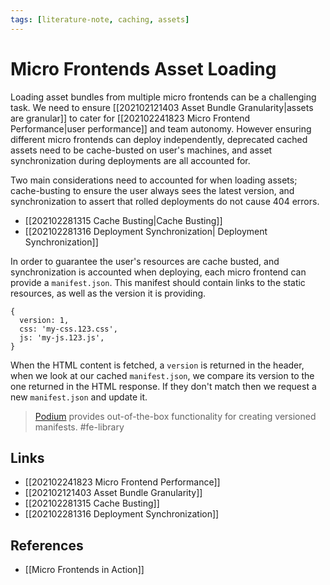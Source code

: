```yaml
---
tags: [literature-note, caching, assets]
---
```


# Micro Frontends Asset Loading

Loading asset bundles from multiple micro frontends can be a challenging task. We need to ensure [[202102121403 Asset Bundle Granularity|assets are granular]] to cater for [[202102241823 Micro Frontend Performance|user performance]] and team autonomy. However ensuring different micro frontends can deploy independently, deprecated cached assets need to be cache-busted on user's machines, and asset synchronization during deployments are all accounted for.

Two main considerations need to accounted for when loading assets; cache-busting to ensure the user always sees the latest version, and synchronization to assert that rolled deployments do not cause 404 errors.
- [[202102281315 Cache Busting|Cache Busting]]
- [[202102281316 Deployment Synchronization| Deployment Synchronization]]

In order to guarantee the user's resources are cache busted, and synchronization is accounted when deploying, each micro frontend can provide a `manifest.json`. This manifest should contain links to the static resources, as well as the version it is providing.
```
{
  version: 1,
  css: 'my-css.123.css',
  js: 'my-js.123.js',
}
```

When the HTML content is fetched, a `version` is returned in the header, when we look at our cached `manifest.json`, we compare its version to the one returned in the HTML response. If they don't match then we request a new `manifest.json` and update it. 

> [Podium](https://podium-lib.io/) provides out-of-the-box functionality for creating versioned manifests. #fe-library

## Links
- [[202102241823 Micro Frontend Performance]]
- [[202102121403 Asset Bundle Granularity]]
- [[202102281315 Cache Busting]]
- [[202102281316 Deployment Synchronization]]

## References
- [[Micro Frontends in Action]]